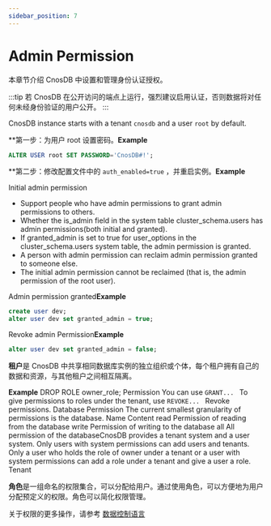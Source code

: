 ```yaml
---
sidebar_position: 7
---
```


# Admin Permission

本章节介绍 CnosDB 中设置和管理身份认证授权。

:::tip
若 CnosDB 在公开访问的端点上运行，强烈建议启用认证，否则数据将对任何未经身份验证的用户公开。
:::

CnosDB instance starts with a tenant `cnosdb` and a user `root` by default.

\*\*第一步：为用户 root 设置密码。**Example**

```sql
ALTER USER root SET PASSWORD='CnosDB#!';
```

\*\*第二步：修改配置文件中的 `auth_enabled=true` ，并重启实例。**Example**

Initial admin permission

- Support people who have admin permissions to grant admin permissions to others.
- Whether the is_admin field in the system table cluster_schema.users has admin permissions(both initial and granted).
- If granted_admin is set to true for user_options in the cluster_schema.users system table, the admin permission is granted.
- A person with admin permission can reclaim admin permission granted to someone else.
- The initial admin permission cannot be reclaimed (that is, the admin permission of the root user).

Admin permission granted**Example**

```sql
create user dev;
alter user dev set granted_admin = true;
```

Revoke admin Permission**Example**

```sql
alter user dev set granted_admin = false;
```

**租户**是 CnosDB 中共享相同数据库实例的独立组织或个体，每个租户拥有自己的数据和资源，与其他租户之间相互隔离。

**Example** DROP ROLE owner_role; Permission You can use `GRANT... ` To give permissions to roles under the tenant, use `REVOKE... ` Revoke permissions. Database Permission The current smallest granularity of permissions is the database. Name Content read Permission of reading from the database write Permission of writing to the database all All permission of the databaseCnosDB provides a tenant system and a user system. Only users with system permissions can add users and tenants. Only a user who holds the role of owner under a tenant or a user with system permissions can add a role under a tenant and give a user a role. Tenant

**角色**是一组命名的权限集合，可以分配给用户。通过使用角色，可以方便地为用户分配预定义的权限。角色可以简化权限管理。

关于权限的更多操作，请参考 [数据控制语言](../reference/sql/dcl.md)
